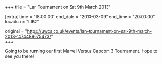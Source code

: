 +++
title = "Lan Tournament on Sat 9th March 2013"

[extra]
time = "18:00:00"
end_date = "2013-03-09"
end_time = "20:00:00"
location = "LIB2"

original = "https://uwcs.co.uk/events/lan-tournament-on-sat-9th-march-2013-1474489075473/"    
+++

Going to be running our first Marvel Versus Capcom 3 Tournament. Hope to see you there\!

